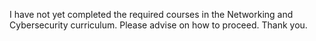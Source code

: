 I have not yet completed the required courses in the Networking and Cybersecurity curriculum. Please advise on how to proceed. Thank you.